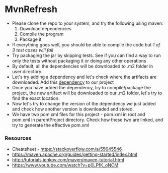 # MvnRefresh

- Please clone the repo to your system, and try the following using maven:
	1. Download dependencies 
	2. Compile the program 
	3. Package it  
- If everything goes well, you should be able to compile the code but *1 of 3 test cases will fail*
- Try packaging the jar by skipping tests. See if you can find a way to run only the tests without packaging it or doing any other operations
- By default, all the dependencies will be downloaded to .m2 folder in user directory.
- Let's try adding a dependency and let's check where the artifacts are downloaded.  Add this [dependency](https://mvnrepository.com/artifact/org.apache.logging.log4j/log4j-core/2.14.1) to our project
- Once you have added the dependency, try to compile/package the project, the new artifact will be downloaded to our .m2 folder, let's try to find the exact location.
- Now let's try to change the version of the dependency we just added and check how another version is downloaded and stored.
- We have two pom.xml files for this project - pom.xml in root and pom.xml in parentProject directory.  Check how these two are linked, and try to generate the effective pom.xml


### Resources

- Cheatsheet - https://stackoverflow.com/a/55645546
- https://maven.apache.org/guides/getting-started/index.html
- http://tutorials.jenkov.com/maven/maven-tutorial.html
- https://www.youtube.com/watch?v=p0LPfK_oNCM
